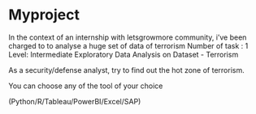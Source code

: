 # Myproject
In the context of an internship with letsgrowmore community, i’ve been charged to to analyse a huge set of data of terrorism Number of task : 1 Level: Intermediate Exploratory Data Analysis on Dataset - Terrorism

As a security/defense analyst, try to find out the hot zone of terrorism.

You can choose any of the tool of your choice

(Python/R/Tableau/PowerBI/Excel/SAP)
